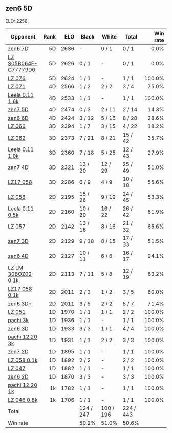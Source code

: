 ## zen6 5D ##

ELO: 2256

Opponent | Rank | ELO | Black | White | Total | Win rate
---------|-----:|----:|-------|-------|-------|-------:
[zen6 7D](zen6%207D.md) | 5D | 2636 | - | 0 / 1 | 0 / 1 | 0.0%
[LZ S05B064F-C77779D0](LZ%20S05B064F-C77779D0.md) | 5D | 2626 | 0 / 1 | - | 0 / 1 | 0.0%
[LZ 076](LZ%20076.md) | 5D | 2624 | 1 / 1 | - | 1 / 1 | 100.0%
[LZ 071](LZ%20071.md) | 4D | 2566 | 1 / 2 | 2 / 2 | 3 / 4 | 75.0%
[Leela 0.11 1.6k](Leela%200.11%201.6k.md) | 4D | 2533 | 1 / 1 | - | 1 / 1 | 100.0%
[zen7 5D](zen7%205D.md) | 4D | 2474 | 0 / 3 | 2 / 11 | 2 / 14 | 14.3%
[zen6 6D](zen6%206D.md) | 4D | 2424 | 3 / 12 | 5 / 16 | 8 / 28 | 28.6%
[LZ 066](LZ%20066.md) | 3D | 2394 | 1 / 7 | 3 / 15 | 4 / 22 | 18.2%
[LZ 062](LZ%20062.md) | 3D | 2373 | 7 / 21 | 8 / 21 | 15 / 42 | 35.7%
[Leela 0.11 1.0k](Leela%200.11%201.0k.md) | 3D | 2360 | 7 / 18 | 5 / 25 | 12 / 43 | 27.9%
[zen7 4D](zen7%204D.md) | 3D | 2321 | 13 / 20 | 12 / 29 | 25 / 49 | 51.0%
[LZ17 058](LZ17%20058.md) | 3D | 2286 | 6 / 9 | 4 / 9 | 10 / 18 | 55.6%
[LZ 058](LZ%20058.md) | 2D | 2195 | 15 / 26 | 9 / 19 | 24 / 45 | 53.3%
[Leela 0.11 0.5k](Leela%200.11%200.5k.md) | 2D | 2160 | 10 / 20 | 16 / 22 | 26 / 42 | 61.9%
[LZ 057](LZ%20057.md) | 2D | 2142 | 13 / 16 | 8 / 16 | 21 / 32 | 65.6%
[zen7 3D](zen7%203D.md) | 2D | 2129 | 9 / 18 | 8 / 15 | 17 / 33 | 51.5%
[zen6 4D](zen6%204D.md) | 2D | 2127 | 10 / 11 | 6 / 6 | 16 / 17 | 94.1%
[LZ LM 30BOZ02 0.1k](LZ%20LM%2030BOZ02%200.1k.md) | 2D | 2113 | 7 / 11 | 5 / 8 | 12 / 19 | 63.2%
[LZ17 058 0.1k](LZ17%20058%200.1k.md) | 2D | 2011 | 2 / 3 | 1 / 2 | 3 / 5 | 60.0%
[zen6 3D+](zen6%203D+.md) | 2D | 2011 | 3 / 5 | 2 / 2 | 5 / 7 | 71.4%
[LZ 051](LZ%20051.md) | 1D | 1970 | 1 / 1 | 1 / 1 | 2 / 2 | 100.0%
[pachi 3k](pachi%203k.md) | 1D | 1936 | 1 / 1 | - | 1 / 1 | 100.0%
[zen6 3D](zen6%203D.md) | 1D | 1933 | 3 / 3 | 1 / 1 | 4 / 4 | 100.0%
[pachi 12.20 3k](pachi%2012.20%203k.md) | 1D | 1931 | 1 / 1 | 2 / 2 | 3 / 3 | 100.0%
[zen7 2D](zen7%202D.md) | 1D | 1895 | 1 / 1 | - | 1 / 1 | 100.0%
[LZ 058 0.1k](LZ%20058%200.1k.md) | 1D | 1892 | 2 / 2 | - | 2 / 2 | 100.0%
[LZ 047](LZ%20047.md) | 1D | 1882 | 1 / 1 | - | 1 / 1 | 100.0%
[zen6 2D](zen6%202D.md) | 1D | 1870 | 3 / 3 | - | 3 / 3 | 100.0%
[pachi 12.20 1k](pachi%2012.20%201k.md) | 1k | 1782 | 1 / 1 | - | 1 / 1 | 100.0%
[LZ 046 0.8k](LZ%20046%200.8k.md) | 1k | 1706 | 1 / 1 | - | 1 / 1 | 100.0%
Total | | | 124 / 247 | 100 / 196 | 224 / 443 | 
Win rate| | | 50.2% | 51.0% | 50.6% | 
